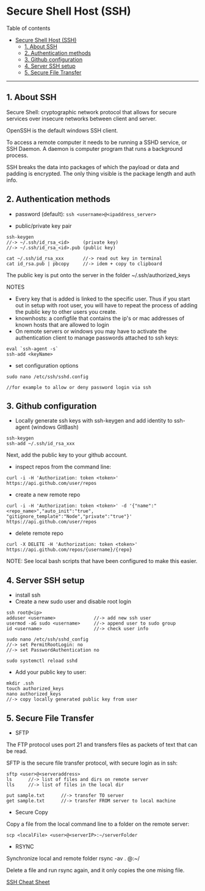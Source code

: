 # Secure Shell Host (SSH)
Table of contents
- [Secure Shell Host (SSH)](#secure-shell-host-ssh)
  - [1. About SSH](#1-about-ssh)
  - [2. Authentication methods](#2-authentication-methods)
  - [3. Github configuration](#3-github-configuration)
  - [4. Server SSH setup](#4-server-ssh-setup)
  - [5. Secure File Transfer](#5-secure-file-transfer)
***

## 1. About SSH
Secure Shell: cryptographic network protocol that allows for secure services over insecure networks between client and server.

OpenSSH is the default windows SSH client.

To access a remote computer it needs to be running a SSHD service, or SSH Daemon. A daemon is computer program that runs a background process.

SSH breaks the data into packages of which the payload or data and padding is encrypted. The only thing visible is the package length and auth info. 

## 2. Authentication methods
- password (default): 
`ssh <username>@<ipaddress_server>`

- public/private key pair
```
ssh-keygen
//-> ~/.ssh/id_rsa_<id>		(private key)
//-> ~/.ssh/id_rsa_<id>.pub	(public key)

cat ~/.ssh/id_rsa_xxx		//-> read out key in terminal
cat id_rsa.pub | pbcopy		//-> idem + copy to clipboard
```
The public key is put onto the server in the folder ~/.ssh/authorized_keys

NOTES
- Every key that is added is linked to the specific user. Thus if you start out in setup with root user, you will have to repeat the process of adding the public key to other users you create.
- knownhosts: a configfile that contains the ip's or mac addresses of known hosts that are allowed to login
- On remote servers or windows you may have to activate the authentication client to manage passwords attached to ssh keys:
```
eval `ssh-agent -s`
ssh-add <keyName>
```
- set configuration options
```
sudo nano /etc/ssh/sshd.config

//for example to allow or deny password login via ssh
```
## 3. Github configuration
- Locally generate ssh keys with ssh-keygen and add identity to ssh-agent (windows GitBash)
```
ssh-keygen
ssh-add ~/.ssh/id_rsa_xxx
```

Next, add the public key to your github account.

- inspect repos from the command line:
```
curl -i -H 'Authorization: token <token>' https://api.github.com/user/repos
```
- create a new remote repo
```
curl -i -H 'Authorization: token <token>' -d '{"name":"<repo_name>","auto_init":"true", "gitignore_template":"Node","private":"true"}' https://api.github.com/user/repos
```
- delete remote repo
```
curl -X DELETE -H 'Authorization: token <token>' https://api.github.com/repos/{username}/{repo}
```

NOTE: See local bash scripts that have been configured to make this easier.


## 4. Server SSH setup
- install ssh
- Create a new sudo user and disable root login
```
ssh root@<ip>
adduser <username>				//-> add new ssh user
usermod -aG sudo <username>		//-> append user to sudo group
id <username> 					//-> check user info

sudo nano /etc/ssh/sshd_config
//-> set PermitRootLogin: no
//-> set PasswordAuthentication no

sudo systemctl reload sshd
```
- Add your public key to user:
```
mkdir .ssh 
touch authorized_keys
nano authorized_keys
//-> copy locally generated public key from user
```

## 5. Secure File Transfer
- SFTP

The FTP protocol uses port 21 and transfers files as packets of text that can be read.

SFTP is the secure file transfer protocol, with secure login as in ssh:
```
sftp <user>@<serveraddress>
ls		//-> list of files and dirs on remote server
lls		//-> list of files in the local dir

put sample.txt		//-> transfer TO server
get sample.txt		//-> transfer FROM server to local machine
```
- Secure Copy

Copy a file from the local command line to a folder on the remote server:
```
scp <localFile> <user>@<serverIP>:~/serverFolder
```
- RSYNC

Synchronize local and remote folder
rsync -av . <usr>@<domain>:~/<serverDestFolder>

Delete a file and run rsync again, and it only copies the one mising file.

[SSH Cheat Sheet](https://gist.github.com/bradtraversy/f03df587f2323b50beb4250520089a9e)